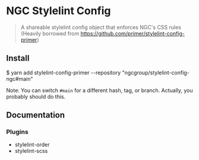 # NGC Stylelint Config

> A shareable stylelint config object that enforces NGC's CSS rules
> (Heavily borrowed from https://github.com/primer/stylelint-config-primer)

## Install

$ yarn add stylelint-config-primer --repository "ngcgroup/stylelint-config-ngc#main"

Note: You can switch `#main` for a different hash, tag, or branch. Actually, you probably should do this.

## Documentation

### Plugins

* stylelint-order
* stylelint-scss
